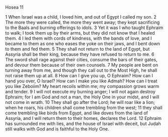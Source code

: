 Hosea 11

1	When Israel was a child, I loved him, and out of Egypt I called my son.
2	The more they were called, the more they went away; they kept sacrificing to the Baals and burning offerings to idols.
3	Yet it was I who taught Ephraim to walk; I took them up by their arms, but they did not know that I healed them.
4	I led them with cords of kindness, with the bands of love, and I became to them as one who eases the yoke on their jaws, and I bent down to them and fed them.
5	They shall not return to the land of Egypt, but Assyria shall be their king, because they have refused to return to me.
6	The sword shall rage against their cities, consume the bars of their gates, and devour them because of their own counsels.
7	My people are bent on turning away from me, and though they call out to the Most High, he shall not raise them up at all.
8	How can I give you up, O Ephraim? How can I hand you over, O Israel? How can I make you like Admah? How can I treat you like Zeboiim? My heart recoils within me; my compassion grows warm and tender.
9	I will not execute my burning anger; I will not again destroy Ephraim; for I am God and not a man, the Holy One in your midst, and I will not come in wrath.
10	They shall go after the Lord; he will roar like a lion; when he roars, his children shall come trembling from the west;
11	they shall come trembling like birds from Egypt, and like doves from the land of Assyria, and I will return them to their homes, declares the Lord.
12	Ephraim has surrounded me with lies, and the house of Israel with deceit, but Judah still walks with God and is faithful to the Holy One.

